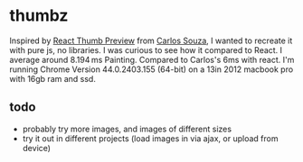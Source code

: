 # thumbz

Inspired by [React Thumb Preview](https://github.com/caike/React-Thumb-Preview) from [Carlos Souza](https://github.com/caike), I wanted to recreate it with pure js, no libraries.
I was curious to see how it compared to React. I average around 8.194 ms Painting.
Compared to Carlos's 6ms with react.
I'm running Chrome Version 44.0.2403.155 (64-bit) on a 13in 2012 macbook pro with 16gb ram and ssd.


## todo
* probably try more images, and images of different sizes
* try it out in different projects (load images in via ajax, or upload from device)
